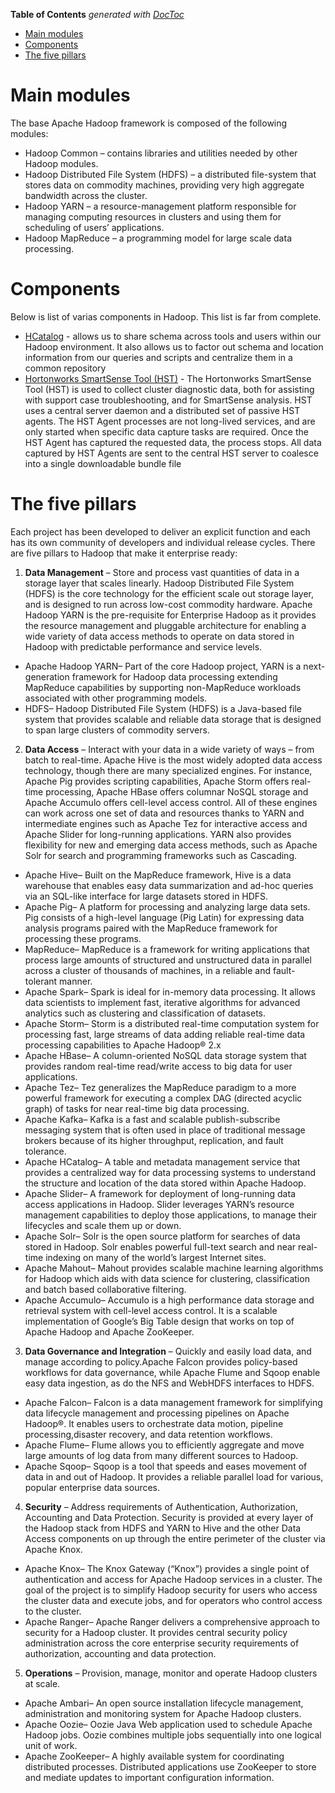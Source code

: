 <!-- START doctoc generated TOC please keep comment here to allow auto update -->
<!-- DON'T EDIT THIS SECTION, INSTEAD RE-RUN doctoc TO UPDATE -->
**Table of Contents**  *generated with [DocToc](https://github.com/thlorenz/doctoc)*

- [Main modules](#main-modules)
- [Components](#components)
- [The five pillars](#the-five-pillars)

<!-- END doctoc generated TOC please keep comment here to allow auto update -->

# Main modules

The base Apache Hadoop framework is composed of the following modules:

* Hadoop Common – contains libraries and utilities needed by other Hadoop modules.
* Hadoop Distributed File System (HDFS) – a distributed file-system that stores data on commodity machines, providing very high aggregate bandwidth across the cluster.
* Hadoop YARN – a resource-management platform responsible for managing computing resources in clusters and using them for scheduling of users’ applications.
* Hadoop MapReduce – a programming model for large scale data processing.

# Components

Below is list of varias components in Hadoop. This list is far from complete.

* [HCatalog](https://cwiki.apache.org/confluence/display/Hive/HCatalog) - allows us to share schema across tools and users within our Hadoop environment. It also allows us to factor out schema and location information from our queries and scripts and centralize them in a common repository
* [Hortonworks SmartSense Tool (HST)](https://docs.hortonworks.com/HDPDocuments/SS1/SmartSense-1.1.0/bk_smartsense_admin/content/ch01s02s02.html) - The Hortonworks SmartSense Tool (HST) is used to collect cluster diagnostic data, both for assisting with support case troubleshooting, and for SmartSense analysis. HST uses a central server daemon and a distributed set of passive HST agents. The HST Agent processes are not long-lived services, and are only started when specific data capture tasks are required. Once the HST Agent has captured the requested data, the process stops. All data captured by HST Agents are sent to the central HST server to coalesce into a single downloadable bundle file

# The five pillars

Each project has been developed to deliver an explicit function and each has its own community of developers and individual release cycles. There are five pillars to Hadoop that make it enterprise ready:

1. **Data Management** – Store and process vast quantities of data in a storage layer that scales linearly. Hadoop Distributed File System (HDFS) is the core technology for the efficient scale out storage layer, and is designed to run across low-cost commodity hardware. Apache Hadoop YARN is the pre-requisite for Enterprise Hadoop as it provides the resource management and pluggable architecture for enabling a wide variety of data access methods to operate on data stored in Hadoop with predictable performance and service levels.

  * Apache Hadoop YARN– Part of the core Hadoop project, YARN is a next-generation framework for  Hadoop data processing extending MapReduce capabilities by supporting non-MapReduce workloads associated with other programming models.
  * HDFS– Hadoop Distributed File System (HDFS) is a Java-based file system that provides scalable and reliable data storage that is designed to span large clusters of commodity servers.

2. **Data Access** – Interact with your data in a wide variety of ways – from batch to real-time. Apache Hive is the most widely adopted data access technology, though there are many specialized engines. For instance, Apache Pig provides scripting capabilities, Apache Storm offers real-time processing,  Apache HBase offers columnar NoSQL storage and Apache Accumulo offers cell-level access   control. All of these engines can work across one set of data and resources thanks to YARN and       intermediate engines such as Apache Tez for interactive access and Apache Slider for long-running   applications. YARN also provides flexibility for new and emerging data access methods, such as  Apache Solr for search and programming frameworks such as Cascading.

  * Apache Hive– Built on the MapReduce framework, Hive is a data warehouse that enables easy data summarization and ad-hoc queries via an SQL-like interface for large datasets stored in HDFS.
  * Apache Pig– A platform for processing and analyzing large data sets. Pig consists of a high-level language (Pig Latin) for expressing data analysis programs paired with the MapReduce framework for processing these programs.
  * MapReduce– MapReduce is a framework for writing applications that process large amounts of structured and unstructured data in parallel across a cluster of thousands of machines, in a reliable and fault-tolerant manner.
  * Apache Spark– Spark is ideal for in-memory data processing. It allows data scientists to implement fast, iterative algorithms for advanced analytics such as clustering and classification of datasets.
  * Apache Storm– Storm is a distributed real-time computation system for processing fast, large streams of data adding reliable real-time data processing capabilities to Apache Hadoop® 2.x
  * Apache HBase– A column-oriented NoSQL data storage system that provides random real-time read/write access to big data for user applications.
  * Apache Tez– Tez generalizes the MapReduce paradigm to a more powerful framework for executing a complex DAG (directed acyclic graph) of tasks for near real-time big data processing.
  * Apache Kafka– Kafka is a fast and scalable publish-subscribe messaging system that is often used in place of traditional message brokers because of its higher throughput, replication, and fault tolerance.
  * Apache HCatalog– A table and metadata management service that provides a centralized way for data processing systems to understand the structure and location of the data stored within Apache Hadoop.
  * Apache Slider– A framework for deployment of long-running data access applications in Hadoop. Slider leverages YARN’s resource management capabilities to deploy those applications, to manage their lifecycles and scale them up or down.
  * Apache Solr– Solr is the open source platform for searches of data stored in Hadoop. Solr enables powerful full-text search and near real-time indexing on many of the world’s largest Internet sites.
  * Apache Mahout– Mahout provides scalable machine learning algorithms for Hadoop which aids with data science for clustering, classification and batch based collaborative filtering.
  * Apache Accumulo– Accumulo is a high performance data storage and retrieval system with cell-level access control. It is a scalable implementation of Google’s Big Table design that works on top of Apache Hadoop and Apache ZooKeeper.

3. **Data Governance and Integration** – Quickly and easily load data, and manage   according to           policy.Apache Falcon provides policy-based workflows for data governance, while Apache Flume and Sqoop enable easy data ingestion, as do the NFS and WebHDFS interfaces to HDFS.

  * Apache Falcon– Falcon is a data management framework for simplifying data lifecycle management and processing pipelines on Apache Hadoop®. It enables users to orchestrate data motion, pipeline processing,disaster recovery, and data retention workflows.
  * Apache Flume– Flume allows you to efficiently aggregate and move large amounts of log data from many different sources to Hadoop.
  * Apache Sqoop– Sqoop is a tool that speeds and eases movement of data in and out of Hadoop. It provides a reliable parallel load for various, popular enterprise data sources.

4. **Security** – Address requirements of Authentication, Authorization, Accounting and Data Protection. Security is provided at every layer of the Hadoop stack from HDFS and YARN to Hive and the other Data Access components on up through the entire perimeter of the cluster via Apache Knox.
       
  * Apache Knox– The Knox Gateway (“Knox”) provides a single point of authentication and access for Apache Hadoop services in a cluster. The goal of the project is to simplify Hadoop security for users who access the cluster data and execute jobs, and for operators who control access to the cluster.
  * Apache Ranger– Apache Ranger delivers a comprehensive approach to security for a Hadoop cluster. It provides central security policy administration across the core enterprise security requirements of authorization, accounting and data protection.

5. **Operations** –  Provision, manage, monitor and operate Hadoop clusters at scale.
  * Apache Ambari– An open source installation lifecycle management, administration and monitoring system for Apache Hadoop clusters.
  * Apache Oozie– Oozie Java Web application used to schedule Apache Hadoop jobs. Oozie combines multiple jobs sequentially into one logical unit of work.
  * Apache ZooKeeper– A highly available system for coordinating distributed processes. Distributed applications use ZooKeeper to store and mediate updates to important configuration information.

